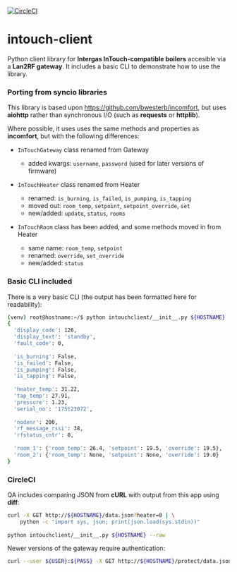[![CircleCI](https://circleci.com/gh/zxdavb/intouch-client.svg?style=svg)](https://circleci.com/gh/zxdavb/intouch-client)

# intouch-client

Python client library for **Intergas InTouch-compatible boilers** accesible via a **Lan2RF gateway**. It includes a basic CLI to demonstrate how to use the library.

### Porting from syncio libraries
This library is based upon https://github.com/bwesterb/incomfort, but uses **aiohttp** rather than synchronous I/O (such as **requests** or **httplib**).

Where possible, it uses uses the same methods and properties as **incomfort**, but with the following differences:

  - `InTouchGateway` class renamed from Gateway
    - added kwargs: `username`, `password` (used for later versions of firmware)

  - `InTouchHeater` class renamed from Heater
    - renamed: `is_burning`, `is_failed`, `is_pumping`, `is_tapping`
    - moved out: `room_temp`, `setpoint`, `setpoint_override`, `set`
    - new/added: `update`, `status`, `rooms`

  - `InTouchRoom` class has been added, and some methods moved in from Heater
    - same name: `room_temp`, `setpoint`
    - renamed: `override`, `set_override`
    - new/added: `status`

### Basic CLI included
There is a very basic CLI (the output has been formatted here for readability):
```bash
(venv) root@hostname:~/$ python intouchclient/__init__.py ${HOSTNAME}
{
  'display_code': 126, 
  'display_text': 'standby', 
  'fault_code': 0, 
  
  'is_burning': False, 
  'is_failed': False,
  'is_pumping': False, 
  'is_tapping': False, 
  
  'heater_temp': 31.22, 
  'tap_temp': 27.91, 
  'pressure': 1.23, 
  'serial_no': '175t23072', 
  
  'nodenr': 200, 
  'rf_message_rssi': 38, 
  'rfstatus_cntr': 0, 
  
  'room_1': {'room_temp': 26.4, 'setpoint': 19.5, 'override': 19.5}, 
  'room_2': {'room_temp': None, 'setpoint': None, 'override': 19.0}
}
```

### CircleCI
QA includes comparing JSON from **cURL** with output from this app using **diff**:
```bash
curl -X GET http://${HOSTNAME}/data.json?heater=0 | \
    python -c "import sys, json; print(json.load(sys.stdin))"
    
python intouchclient/__init__.py ${HOSTNAME} --raw
```
Newer versions of the gateway require authentication:
```bash
curl --user ${USER}:${PASS} -X GET http://${HOSTNAME}/protect/data.json?heater=0
```
